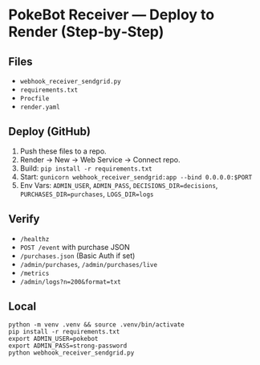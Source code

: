 # PokeBot Receiver — Deploy to Render (Step‑by‑Step)

## Files
- `webhook_receiver_sendgrid.py`
- `requirements.txt`
- `Procfile`
- `render.yaml`

## Deploy (GitHub)
1) Push these files to a repo.
2) Render → New → Web Service → Connect repo.
3) Build: `pip install -r requirements.txt`
4) Start: `gunicorn webhook_receiver_sendgrid:app --bind 0.0.0.0:$PORT`
5) Env Vars: `ADMIN_USER`, `ADMIN_PASS`, `DECISIONS_DIR=decisions`, `PURCHASES_DIR=purchases`, `LOGS_DIR=logs`

## Verify
- `/healthz`
- `POST /event` with purchase JSON
- `/purchases.json` (Basic Auth if set)
- `/admin/purchases`, `/admin/purchases/live`
- `/metrics`
- `/admin/logs?n=200&format=txt`

## Local
```
python -m venv .venv && source .venv/bin/activate
pip install -r requirements.txt
export ADMIN_USER=pokebot
export ADMIN_PASS=strong-password
python webhook_receiver_sendgrid.py
```
